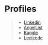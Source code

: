 # Profiles

> - [Linkedin](https://www.linkedin.com/in/anicksaha/)
> - [AngelList](https://angel.co/anicksaha)
> - [Kaggle](https://www.kaggle.com/anicksaha)
> - [Leetcode](https://leetcode.com/anicksaha/)
